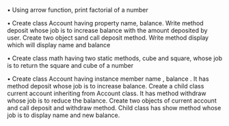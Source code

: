 • Using arrow function, print factorial of a number

• Create class Account having property name, balance. Write method deposit whose job is to increase balance with the amount deposited by user. Create two object sand call deposit method. Write method display which will display name and balance

• Create class math having two static methods, cube and square, whose job is to return the square and cube of a number

• Create class Account having instance member name , balance . It has method deposit whose job is to increase balance. Create a child class current account inheriting from Account class. It has method withdraw whose job is to reduce the balance. Create two objects of current account and call deposit and withdraw method. Child class has show method whose job is to display name and new balance.
